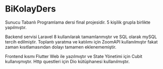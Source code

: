 # BiKolayDers

Sunucu Tabanlı Programlama dersi final projesidir. 5 kişilik grupla birlikte yapılmıştır.

Backend servisi Laravel 8 kullanılarak tamamlanmıştır ve SQL olarak mySQL tercih edilmiştir. Toplantı yaratma
ve katılımı için ZoomAPI kullanılmıştır fakat zaman kısıtlamasından dolayı tamamen eklenememiştir.

Frontend kısmı Flutter Web ile yazılmıştır ve State Yönetimi için Cubit kullanışmıştır. Http questleri için Dio kütüphanesi kullanılmıştır. 
